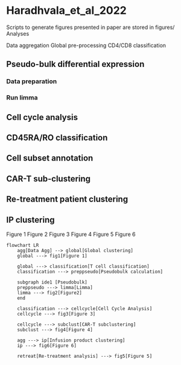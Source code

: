 # Haradhvala_et_al_2022

Scripts to generate figures presented in paper are stored in figures/
Analyses

Data aggregation
Global pre-processing
CD4/CD8 classification

## Pseudo-bulk differential expression
### Data preparation
### Run limma

## Cell cycle analysis
## CD45RA/RO classification
## Cell subset annotation

## CAR-T sub-clustering

## Re-treatment patient clustering

## IP clustering

Figure 1
Figure 2
Figure 3
Figure 4
Figure 5
Figure 6

```mermaid
flowchart LR
    agg[Data Agg] --> global[Global clustering]
    global ---> fig1[Figure 1]

    global ---> classification[T cell classification]
    classification ---> preppseudo[Pseudobulk calculation]
    
    subgraph ide1 [Pseudobulk]
    preppseudo ---> limma[Limma]
    limma ---> fig2[Figure2]
    end

    classification ---> cellcycle[Cell Cycle Analysis]
    cellcycle ---> fig3[Figure 3]

    cellcycle ---> subclust[CAR-T subclustering]
    subclust ---> fig4[Figure 4]
    
    agg ---> ip[Infusion product clustering]
    ip ---> fig6[Figure 6]
    
    retreat[Re-treatment analysis] ---> fig5[Figure 5]

```

